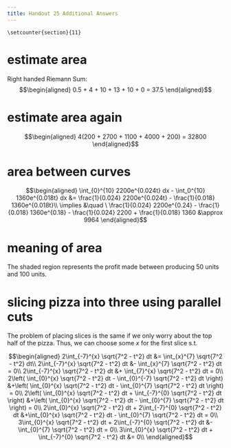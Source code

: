 ```yaml
---
title: Handout 25 Additional Answers
---
```


```{=latex}
\setcounter{section}{11}
```
# estimate area

Right handed Riemann Sum: $$\begin{aligned}
  0.5 + 4 + 10 + 13 + 10 + 0 = 37.5
  \end{aligned}$$

# estimate area again

$$\begin{aligned}
  4(200 + 2700 + 1100 + 4000 + 200) = 32800
  \end{aligned}$$

# area between curves

$$\begin{aligned}
  \int_{0}^{10} 2200e^{0.024t} dx - \int_0^{10} 1360e^{0.018t} dx &= \frac{1}{0.024} 2200e^{0.024t} - \frac{1}{0.018} 1360e^{0.018t}\\
  \implies &\quad \ \frac{1}{0.024} 2200e^{0.24} - \frac{1}{0.018} 1360e^{0.18} - \frac{1}{0.024} 2200 + \frac{1}{0.018} 1360
  &\approx  9964
  \end{aligned}$$

# meaning of area

The shaded region represents the profit made between producing 50 units
and 100 units.

# slicing pizza into three using parallel cuts

The problem of placing slices is the same if we only worry about the top
half of the pizza. Thus, we can choose some $x$ for the first slice s.t.

$$\begin{aligned}
  2\int_{-7}^{x} \sqrt{7^2 - t^2} dt &= \int_{x}^{7} \sqrt{7^2 - t^2} dt\\
  2\int_{-7}^{x} \sqrt{7^2 - t^2} dt &- \int_{x}^{7} \sqrt{7^2 - t^2} dt = 0\\
  2\int_{-7}^{x} \sqrt{7^2 - t^2} dt &+ \int_{7}^{x} \sqrt{7^2 - t^2} dt = 0\\
  2\left( \int_{0}^{x} \sqrt{7^2 - t^2} dt - \int_{0}^{-7} \sqrt{7^2 - t^2} dt \right)  &+\left( \int_{0}^{x} \sqrt{7^2 - t^2} dt - \int_{0}^{7} \sqrt{7^2 - t^2} dt \right)  = 0\\
  2\left( \int_{0}^{x} \sqrt{7^2 - t^2} dt + \int_{-7}^{0} \sqrt{7^2 - t^2} dt \right)  &+\left( \int_{0}^{x} \sqrt{7^2 - t^2} dt - \int_{0}^{7} \sqrt{7^2 - t^2} dt \right)  = 0\\
  2\int_{0}^{x} \sqrt{7^2 - t^2} dt + 2\int_{-7}^{0} \sqrt{7^2 - t^2} dt  &+\int_{0}^{x} \sqrt{7^2 - t^2} dt - \int_{0}^{7} \sqrt{7^2 - t^2} dt = 0\\
  3\int_{0}^{x} \sqrt{7^2 - t^2} dt + 2\int_{-7}^{0} \sqrt{7^2 - t^2} dt  &- \int_{0}^{7} \sqrt{7^2 - t^2} dt = 0\\
  3\int_{0}^{x} \sqrt{7^2 - t^2} dt + \int_{-7}^{0} \sqrt{7^2 - t^2} dt &= 0\\
  \end{aligned}$$
